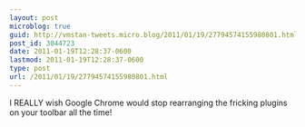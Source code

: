 ```yaml
---
layout: post
microblog: true
guid: http://vmstan-tweets.micro.blog/2011/01/19/27794574155980801.html
post_id: 3044723
date: 2011-01-19T12:28:37-0600
lastmod: 2011-01-19T12:28:37-0600
type: post
url: /2011/01/19/27794574155980801.html
---
```

I REALLY wish Google Chrome would stop rearranging the fricking plugins on your toolbar all the time!
